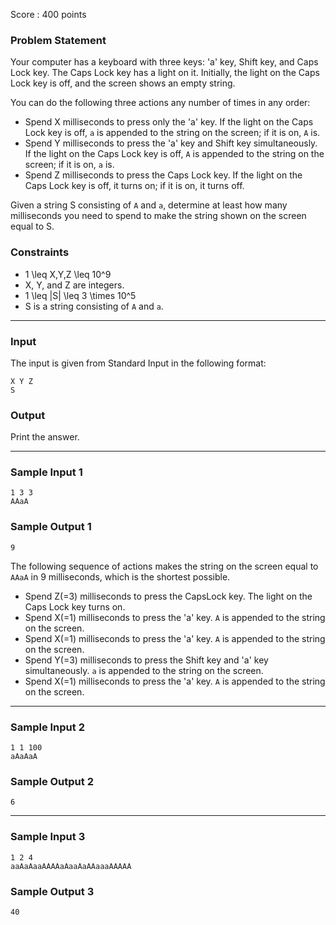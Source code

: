 Score : 400 points

### Problem Statement

Your computer has a keyboard with three keys: 'a' key, Shift key, and Caps Lock key. The Caps Lock key has a light on it.
Initially, the light on the Caps Lock key is off, and the screen shows an empty string.

You can do the following three actions any number of times in any order:

* Spend X milliseconds to press only the 'a' key. If the light on the Caps Lock key is off, `a` is appended to the string on the screen; if it is on, `A` is.
* Spend Y milliseconds to press the 'a' key and Shift key simultaneously. If the light on the Caps Lock key is off, `A` is appended to the string on the screen; if it is on, `a` is.
* Spend Z milliseconds to press the Caps Lock key. If the light on the Caps Lock key is off, it turns on; if it is on, it turns off.

Given a string S consisting of `A` and `a`, determine at least how many milliseconds you need to spend to make the string shown on the screen equal to S.

### Constraints

* 1 \leq X,Y,Z \leq 10^9
* X, Y, and Z are integers.
* 1 \leq |S| \leq 3 \times 10^5
* S is a string consisting of `A` and `a`.

---

### Input

The input is given from Standard Input in the following format:

```
X Y Z
S
```

### Output

Print the answer.

---

### Sample Input 1

```
1 3 3
AAaA
```

### Sample Output 1

```
9
```

The following sequence of actions makes the string on the screen equal to `AAaA` in 9 milliseconds, which is the shortest possible.

* Spend Z(=3) milliseconds to press the CapsLock key. The light on the Caps Lock key turns on.
* Spend X(=1) milliseconds to press the 'a' key. `A` is appended to the string on the screen.
* Spend X(=1) milliseconds to press the 'a' key. `A` is appended to the string on the screen.
* Spend Y(=3) milliseconds to press the Shift key and 'a' key simultaneously. `a` is appended to the string on the screen.
* Spend X(=1) milliseconds to press the 'a' key. `A` is appended to the string on the screen.

---

### Sample Input 2

```
1 1 100
aAaAaA
```

### Sample Output 2

```
6
```

---

### Sample Input 3

```
1 2 4
aaAaAaaAAAAaAaaAaAAaaaAAAAA
```

### Sample Output 3

```
40
```
